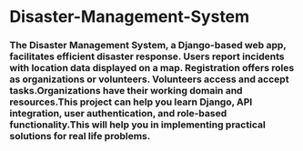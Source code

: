# Disaster-Management-System

### The Disaster Management System, a Django-based web app, facilitates efficient disaster response. Users report incidents with location data displayed on a map. Registration offers roles as organizations or volunteers. Volunteers access and accept tasks.Organizations have their working domain and resources.This project can help you learn  Django, API integration, user authentication, and role-based functionality.This will help you in implementing practical solutions for real life problems.
